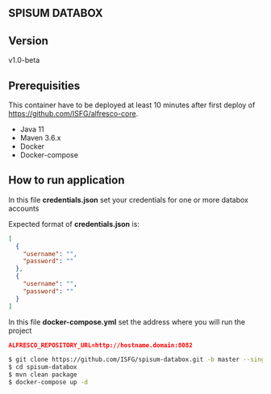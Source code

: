 ## SPISUM DATABOX

## Version

v1.0-beta

## Prerequisities

This container have to be deployed at least 10 minutes after first deploy of https://github.com/ISFG/alfresco-core.

- Java 11
- Maven 3.6.x
- Docker
- Docker-compose

## How to run application

In this file **credentials.json** set your credentials for one or more databox accounts

Expected format of **credentials.json** is:

```json
[
  {
    "username": "",
    "password": ""
  },
  {
    "username": "",
    "password": ""
  }
]
```

In this file **docker-compose.yml** set the address where you will run the project

```json
ALFRESCO_REPOSITORY_URL=http://hostname.domain:8082
```

```bash
$ git clone https://github.com/ISFG/spisum-databox.git -b master --single-branch spisum-databox
$ cd spisum-databox
$ mvn clean package
$ docker-compose up -d
```